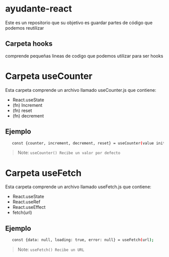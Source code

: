 # ayudante-react
Este es un repositorio que su objetivo es guardar partes de código que podemos reutilizar 

## Carpeta hooks
comprende pequeñas lineas de codigo que podemos utilizar para ser hooks

# Carpeta useCounter
Esta carpeta comprende un archivo llamado useCounter.js que contiene:
- React.useState
- (fn) Increment
- (fn) reset
- (fn) decrement
## Ejemplo
```sh
   const {counter, increment, decrement, reset} = useCounter(value initial);
```
> Note: `useCounter() Recibe un valor por defecto`

# Carpeta useFetch
Esta carpeta comprende un archivo llamado useFetch.js que contiene:
- React.useState
- React.useRef
- React.useEffect
- fetch(url)
## Ejemplo
```sh
   const {data: null, loading: true, error: null} = useFetch(url);
```
> Note: `useFetch() Recibe un URL`
